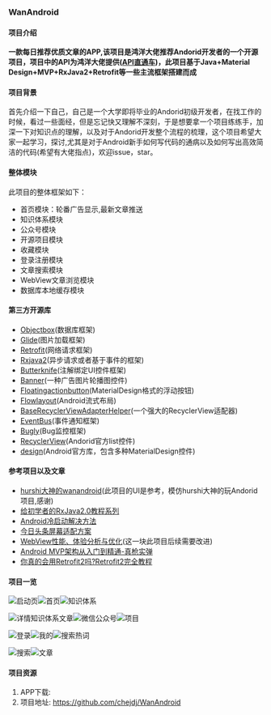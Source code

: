 ### WanAndroid
#### 项目介绍
**一款每日推荐优质文章的APP,该项目是鸿洋大佬推荐Andorid开发者的一个开源项目，项目中的API为鸿洋大佬提供([API直通车](https://www.wanandroid.com/blog/show/2))，此项目基于Java+Material Design+MVP+RxJava2+Retrofit等一些主流框架搭建而成**  
#### 项目背景  
首先介绍一下自己，自己是一个大学即将毕业的Andorid初级开发者，在找工作的时候，看过一些面经，但是忘记快又理解不深刻，于是想要拿一个项目练练手，加深一下对知识点的理解，以及对于Andorid开发整个流程的梳理，这个项目希望大家一起学习，探讨,尤其是对于Android新手如何写代码的通病以及如何写出高效简洁的代码(希望有大佬指点)，欢迎issue，star。  
#### 整体模块
此项目的整体框架如下：
* 首页模块：轮番广告显示,最新文章推送
* 知识体系模块 
* 公众号模块
* 开源项目模块
* 收藏模块
* 登录注册模块
* 文章搜索模块
* WebView文章浏览模块
* 数据库本地缓存模块
#### 第三方开源库
* [Objectbox](https://github.com/objectbox/objectbox-java)(数据库框架)
* [Glide](https://github.com/bumptech/glide)(图片加载框架)
* [Retrofit](https://github.com/square/retrofit)(网络请求框架)
* [Rxjava2](https://github.com/ReactiveX/RxJava)(异步请求或者基于事件的框架)
* [Butterknife](https://github.com/JakeWharton/butterknife)(注解绑定UI控件框架)
* [Banner](https://github.com/youth5201314/banner)(一种广告图片轮播图控件)
* [Floatingactionbutton](https://github.com/Clans/FloatingActionButton)(MaterialDesign格式的浮动按钮)
* [Flowlayout](https://github.com/hongyangAndroid/FlowLayout)(Android流式布局)
* [BaseRecyclerViewAdapterHelper](https://github.com/CymChad/BaseRecyclerViewAdapterHelper)(一个强大的RecyclerView适配器)
* [EventBus](https://github.com/greenrobot/EventBus)(事件通知框架)
* [Bugly](https://bugly.qq.com/v2/)(Bug监控框架)
* [RecyclerView]()(Andorid官方list控件)
* [design]()(Android官方库，包含多种MaterialDesign控件)  
#### 参考项目以及文章  
* [hurshi大神的wanandroid](https://github.com/hurshi/wanandroid)(此项目的UI是参考，模仿hurshi大神的玩Andorid项目,感谢)
* [给初学者的RxJava2.0教程系列](https://www.jianshu.com/p/464fa025229e)
* [Android冷启动解决方法](http://saulmm.github.io/avoding-android-cold-starts)  
* [今日头条屏幕适配方案](https://mp.weixin.qq.com/s/sjI-gDx3PaCskxh_vj6vpA)
* [WebView性能、体验分析与优化](https://mp.weixin.qq.com/s?__biz=MjM5NjQ5MTI5OA==&mid=2651746383&idx=2&sn=9b8f8ec2adf7c13934bfb9891eae4d81&chksm=bd12a9028a652014ab8b89ff996cf7b53e8d40bfbcd64725c7c82df72515669fcf5267272ccf&scene=38#wechat_redirect)(这一块此项目后续需要改进)
* [Android MVP架构从入门到精通-真枪实弹](https://www.wanandroid.com/blog/show/2440)
* [你真的会用Retrofit2吗?Retrofit2完全教程](https://www.jianshu.com/p/308f3c54abdd)  
#### 项目一览  
![启动页](https://raw.githubusercontent.com/chejdj/WanAndroid/master/image/start.png?token=AQ4MyR7l6VVBBAtmu58KP5JDaqCvBeeuks5cmY9GwA%3D%3D)![首页](https://raw.githubusercontent.com/chejdj/WanAndroid/master/image/home.png?token=AQ4MyRfQ4zg_fKBxyoT20J_lbKqK5yA1ks5cmY9fwA%3D%3D)![知识体系](https://raw.githubusercontent.com/chejdj/WanAndroid/master/image/knowledgeArch.png?token=AQ4MyeEP5r7eQBbuzhnjY47bZ4TtVG7cks5cmY97wA%3D%3D)  

![详情知识体系文章](https://raw.githubusercontent.com/chejdj/WanAndroid/master/image/detail_knowledge.png?token=AQ4MyVOiuSZondN8kyVxxUvM53Sy3av7ks5cmY-SwA%3D%3D)![微信公众号](https://raw.githubusercontent.com/chejdj/WanAndroid/master/image/wechat.png?token=AQ4MyczK2p_uOBaMH3fHpijwmpeCAj79ks5cmZLqwA%3D%3D)![项目](https://raw.githubusercontent.com/chejdj/WanAndroid/master/image/project.png?token=AQ4MySYP3LhA_S0m-99uQl05v7hJvdLWks5cmY_JwA%3D%3D)  

![登录](https://raw.githubusercontent.com/chejdj/WanAndroid/master/image/login.png?token=AQ4MyaDqXbyvT1_7QGZ9tnTuylsr25UZks5cmY_rwA%3D%3D)![我的](https://raw.githubusercontent.com/chejdj/WanAndroid/master/image/me.png?token=AQ4MyXe7t_GjrtN2f6fH4TblvcbBSHIxks5cmZACwA%3D%3D)![搜索热词](https://raw.githubusercontent.com/chejdj/WanAndroid/master/image/search_hot_keys.png?token=AQ4MySHXivZbbxGsRxKDT28I9F15fbeMks5cmZAdwA%3D%3D)  

![搜索](https://raw.githubusercontent.com/chejdj/WanAndroid/master/image/search.png?token=AQ4MySH6FlcA90BGrtyjntteyjqyn54hks5cmZBtwA%3D%3D)![文章](https://raw.githubusercontent.com/chejdj/WanAndroid/master/image/article.png?token=AQ4MyZ4y36FW7ccDsmyNSgHvBz7Ye3QRks5cmZCFwA%3D%3D)  
#### 项目资源  
1. APP下载:  
2. 项目地址: https://github.com/chejdj/WanAndroid









